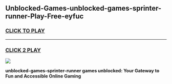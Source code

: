 
## Unblocked-Games-unblocked-games-sprinter-runner-Play-Free-eyfuc
<h3>
<a href="https://premium76.site?title=unblocked-games-sprinter-runner&ref=09A">CLICK TO PLAY</a></h3>
<hr>

<h3>
<a href="https://premium76.site?title=unblocked-games-sprinter-runner&ref=09A">CLICK 2 PLAY</a>
  
</h3>

<a href="https://premium76.site?title=unblocked-games-sprinter-runner&ref=09A"><img src="https://clearcache.store/games.png"></a>


**unblocked-games-sprinter-runner games unblocked: Your Gateway to Fun and Accessible Online Gaming**
